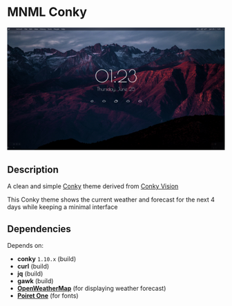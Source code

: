 # MNML Conky
![Preview](https://github.com/VaughnValle/demo/blob/master/preview.png)

## Description
A clean and simple [Conky](https://github.com/brndnmtthws/conky) theme derived from [Conky Vision](https://github.com/zagortenay333/conky-Vision)

This Conky theme shows the current weather and forecast for the next 4 days while keeping a minimal interface


## Dependencies
Depends on:
* __conky__ ```1.10.x``` (build)
* __curl__ (build)
* __jq__ (build)
* __gawk__ (build)
* __[OpenWeatherMap](http://openweathermap.org)__ (for displaying weather forecast) 
* __[Poiret One](https://fonts.google.com/specimen/Poiret+One)__ (for fonts)
